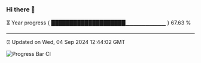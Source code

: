 ### Hi there 👋

⏳ Year progress { ████████████████████▁▁▁▁▁▁▁▁▁▁ } 67.63 %

---

⏰ Updated on Wed, 04 Sep 2024 12:44:02 GMT

![Progress Bar CI](https://github.com/liununu/liununu/workflows/Progress%20Bar%20CI/badge.svg)
